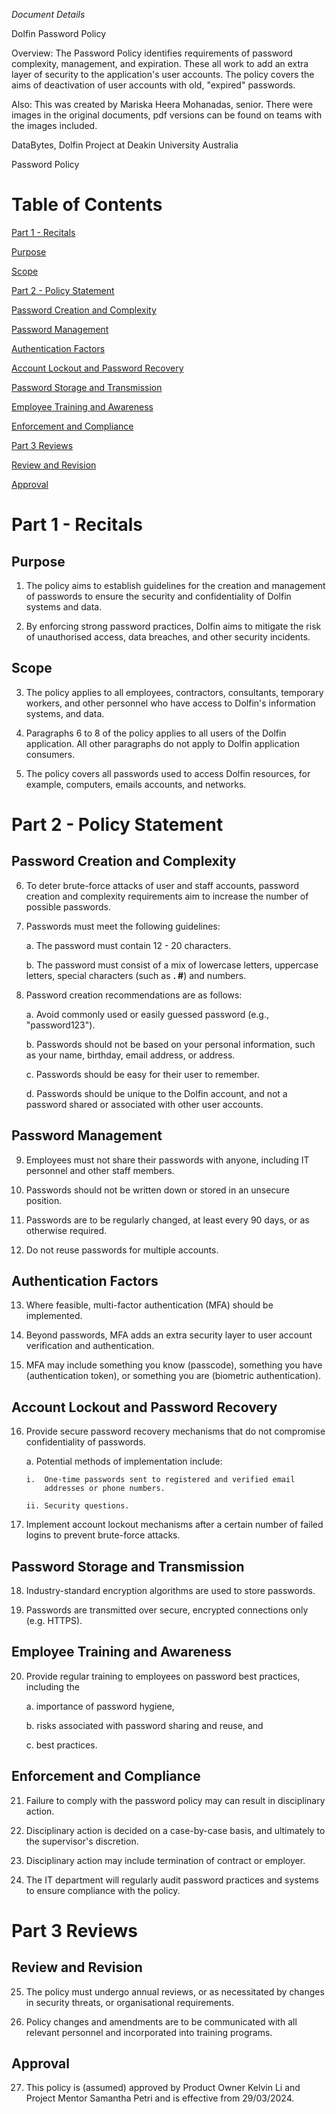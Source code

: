 *Document Details*

Dolfin Password Policy

Overview: The Password Policy identifies requirements of password
complexity, management, and expiration. These all work to add an extra
layer of security to the application's user accounts. The policy covers
the aims of deactivation of user accounts with old, "expired" passwords. 

Also: This was created by Mariska Heera Mohanadas, senior. There were images in the original documents, pdf versions can be found on teams with the images included.

DataBytes, Dolfin Project at Deakin University Australia

Password Policy

# Table of Contents

[Part 1 - Recitals](#part-1---recitals)

[Purpose](#purpose)

[Scope](#scope)

[Part 2 - Policy Statement](#part-2---policy-statement)

[Password Creation and Complexity](#password-creation-and-complexity)

[Password Management](#password-management)

[Authentication Factors](#authentication-factors)

[Account Lockout and Password Recovery](#account-lockout-and-password-recovery)

[Password Storage and Transmission](#password-storage-and-transmission)

[Employee Training and Awareness](#employee-training-and-awareness)

[Enforcement and Compliance](#enforcement-and-compliance)

[Part 3 Reviews](#part-3-reviews)

[Review and Revision](#review-and-revision)

[Approval](#approval)

# Part 1 - Recitals

## Purpose

1)  The policy aims to establish guidelines for the creation and
    management of passwords to ensure the security and confidentiality
    of Dolfin systems and data.

2)  By enforcing strong password practices, Dolfin aims to mitigate the
    risk of unauthorised access, data breaches, and other security
    incidents.

## Scope

3)  The policy applies to all employees, contractors, consultants,
    temporary workers, and other personnel who have access to Dolfin's
    information systems, and data.

4)  Paragraphs 6 to 8 of the policy applies to all users of the Dolfin
    application. All other paragraphs do not apply to Dolfin application
    consumers.

5)  The policy covers all passwords used to access Dolfin resources, for
    example, computers, emails accounts, and networks.

# Part 2 - Policy Statement 

## Password Creation and Complexity

6)  To deter brute-force attacks of user and staff accounts, password
    creation and complexity requirements aim to increase the number of
    possible passwords.

7)  Passwords must meet the following guidelines:

    a.  The password must contain 12 - 20 characters.

    b.  The password must consist of a mix of lowercase letters,
        uppercase letters, special characters (such as **. \#**) and
        numbers.

8)  Password creation recommendations are as follows:

    a.  Avoid commonly used or easily guessed password (e.g.,
        "password123").

    b.  Passwords should not be based on your personal information, such
        as your name, birthday, email address, or address.

    c.  Passwords should be easy for their user to remember.

    d.  Passwords should be unique to the Dolfin account, and not a
        password shared or associated with other user accounts.

## Password Management

9)  Employees must not share their passwords with anyone, including IT
    personnel and other staff members.

10) Passwords should not be written down or stored in an unsecure
    position.

11) Passwords are to be regularly changed, at least every 90 days, or as
    otherwise required.

12) Do not reuse passwords for multiple accounts.

## Authentication Factors

13) Where feasible, multi-factor authentication (MFA) should be
    implemented.

14) Beyond passwords, MFA adds an extra security layer to user account
    verification and authentication.

15) MFA may include something you know (passcode), something you have
    (authentication token), or something you are (biometric
    authentication).

## Account Lockout and Password Recovery

16) Provide secure password recovery mechanisms that do not compromise
    confidentiality of passwords.

    a.  Potential methods of implementation include:

        i.  One-time passwords sent to registered and verified email
            addresses or phone numbers.

        ii. Security questions.

17) Implement account lockout mechanisms after a certain number of
    failed logins to prevent brute-force attacks.

## Password Storage and Transmission

18) Industry-standard encryption algorithms are used to store passwords.

19) Passwords are transmitted over secure, encrypted connections only
    (e.g. HTTPS).

## Employee Training and Awareness

20) Provide regular training to employees on password best practices,
    including the

    a.  importance of password hygiene,

    b.  risks associated with password sharing and reuse, and

    c.  best practices.

## Enforcement and Compliance

21) Failure to comply with the password policy may can result in
    disciplinary action.

22) Disciplinary action is decided on a case-by-case basis, and
    ultimately to the supervisor's discretion.

23) Disciplinary action may include termination of contract or employer.

24) The IT department will regularly audit password practices and
    systems to ensure compliance with the policy.

# Part 3 Reviews

## Review and Revision

25) The policy must undergo annual reviews, or as necessitated by
    changes in security threats, or organisational requirements.

26) Policy changes and amendments are to be communicated with all
    relevant personnel and incorporated into training programs.

## Approval

27) This policy is (assumed) approved by Product Owner Kelvin Li and
    Project Mentor Samantha Petri and is effective from 29/03/2024.
